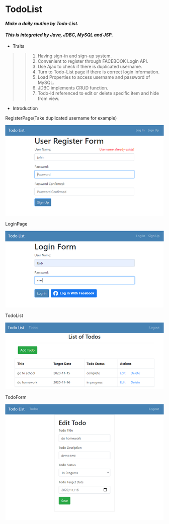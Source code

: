 # TodoList

#### _Make a daily routine by Todo-List._
#### _This is integrated by Java, JDBC, MySQL and JSP._


* Traits
>>1. Having sign-in and sign-up system.
>>2. Convenient to register through FACEBOOK Login API.
>>3. Use Ajax to check if there is duplicated username.
>>4. Turn to Todo-List page if there is correct login information.
>>5. Load Properties to access username and password of MySQL.
>>6. JDBC implements CRUD function.
>>7. Todo-Id referenced to edit or delete specific item and hide from view.

* Introduction



RegisterPage(Take duplicated username for example)

![image](https://github.com/yuzhen0411/TodoList/blob/master/register_exist.PNG)

LoginPage

![image](https://github.com/yuzhen0411/TodoList/blob/master/login.PNG)

TodoList

![image](https://github.com/yuzhen0411/TodoList/blob/master/todo_list.PNG)

TodoForm

![image](https://github.com/yuzhen0411/TodoList/blob/master/todo_form.PNG)
